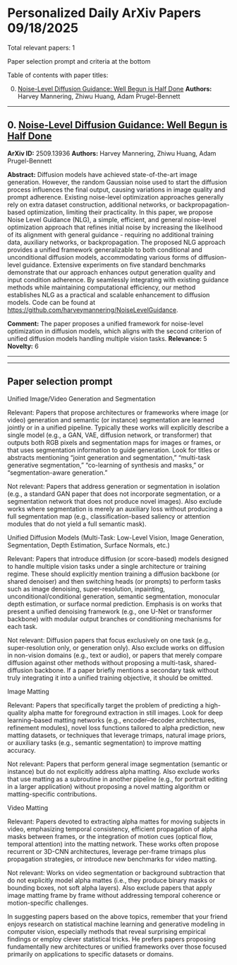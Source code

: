 # Personalized Daily ArXiv Papers 09/18/2025
Total relevant papers: 1

Paper selection prompt and criteria at the bottom

Table of contents with paper titles:

0. [Noise-Level Diffusion Guidance: Well Begun is Half Done](#link0)
**Authors:** Harvey Mannering, Zhiwu Huang, Adam Prugel-Bennett

---
## 0. [Noise-Level Diffusion Guidance: Well Begun is Half Done](https://arxiv.org/abs/2509.13936) <a id="link0"></a>
**ArXiv ID:** 2509.13936
**Authors:** Harvey Mannering, Zhiwu Huang, Adam Prugel-Bennett

**Abstract:**  Diffusion models have achieved state-of-the-art image generation. However, the random Gaussian noise used to start the diffusion process influences the final output, causing variations in image quality and prompt adherence. Existing noise-level optimization approaches generally rely on extra dataset construction, additional networks, or backpropagation-based optimization, limiting their practicality. In this paper, we propose Noise Level Guidance (NLG), a simple, efficient, and general noise-level optimization approach that refines initial noise by increasing the likelihood of its alignment with general guidance - requiring no additional training data, auxiliary networks, or backpropagation. The proposed NLG approach provides a unified framework generalizable to both conditional and unconditional diffusion models, accommodating various forms of diffusion-level guidance. Extensive experiments on five standard benchmarks demonstrate that our approach enhances output generation quality and input condition adherence. By seamlessly integrating with existing guidance methods while maintaining computational efficiency, our method establishes NLG as a practical and scalable enhancement to diffusion models. Code can be found at https://github.com/harveymannering/NoiseLevelGuidance.

**Comment:** The paper proposes a unified framework for noise-level optimization in diffusion models, which aligns with the second criterion of unified diffusion models handling multiple vision tasks.
**Relevance:** 5
**Novelty:** 6

---


---

## Paper selection prompt
Unified Image/Video Generation and Segmentation

Relevant: Papers that propose architectures or frameworks where image (or video) generation and semantic (or instance) segmentation are learned jointly or in a unified pipeline. Typically these works will explicitly describe a single model (e.g., a GAN, VAE, diffusion network, or transformer) that outputs both RGB pixels and segmentation maps for images or frames, or that uses segmentation information to guide generation. Look for titles or abstracts mentioning “joint generation and segmentation,” “multi-task generative segmentation,” “co-learning of synthesis and masks,” or “segmentation-aware generation.”

Not relevant: Papers that address generation or segmentation in isolation (e.g., a standard GAN paper that does not incorporate segmentation, or a segmentation network that does not produce novel images). Also exclude works where segmentation is merely an auxiliary loss without producing a full segmentation map (e.g., classification-based saliency or attention modules that do not yield a full semantic mask).

Unified Diffusion Models (Multi-Task: Low-Level Vision, Image Generation, Segmentation, Depth Estimation, Surface Normals, etc.)

Relevant: Papers that introduce diffusion (or score-based) models designed to handle multiple vision tasks under a single architecture or training regime. These should explicitly mention training a diffusion backbone (or shared denoiser) and then switching heads (or prompts) to perform tasks such as image denoising, super-resolution, inpainting, unconditional/conditional generation, semantic segmentation, monocular depth estimation, or surface normal prediction. Emphasis is on works that present a unified denoising framework (e.g., one U-Net or transformer backbone) with modular output branches or conditioning mechanisms for each task.

Not relevant: Diffusion papers that focus exclusively on one task (e.g., super-resolution only, or generation only). Also exclude works on diffusion in non-vision domains (e.g., text or audio), or papers that merely compare diffusion against other methods without proposing a multi-task, shared-diffusion backbone. If a paper briefly mentions a secondary task without truly integrating it into a unified training objective, it should be omitted.

Image Matting

Relevant: Papers that specifically target the problem of predicting a high-quality alpha matte for foreground extraction in still images. Look for deep learning–based matting networks (e.g., encoder–decoder architectures, refinement modules), novel loss functions tailored to alpha prediction, new matting datasets, or techniques that leverage trimaps, natural image priors, or auxiliary tasks (e.g., semantic segmentation) to improve matting accuracy.

Not relevant: Papers that perform general image segmentation (semantic or instance) but do not explicitly address alpha matting. Also exclude works that use matting as a subroutine in another pipeline (e.g., for portrait editing in a larger application) without proposing a novel matting algorithm or matting-specific contributions.

Video Matting

Relevant: Papers devoted to extracting alpha mattes for moving subjects in video, emphasizing temporal consistency, efficient propagation of alpha masks between frames, or the integration of motion cues (optical flow, temporal attention) into the matting network. These works often propose recurrent or 3D-CNN architectures, leverage per-frame trimaps plus propagation strategies, or introduce new benchmarks for video matting.

Not relevant: Works on video segmentation or background subtraction that do not explicitly model alpha mattes (i.e., they produce binary masks or bounding boxes, not soft alpha layers). Also exclude papers that apply image matting frame by frame without addressing temporal coherence or motion-specific challenges.

In suggesting papers based on the above topics, remember that your friend enjoys research on statistical machine learning and generative modeling in computer vision, especially methods that reveal surprising empirical findings or employ clever statistical tricks. He prefers papers proposing fundamentally new architectures or unified frameworks over those focused primarily on applications to specific datasets or domains.
